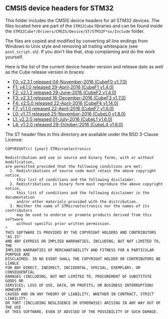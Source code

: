 ## CMSIS device headers for STM32

This folder includes the CMSIS device headers for all STM32 devices.
The files located here are part of the `STM32Cube` libraries and can be found inside the `STM32Cube*/Drivers/CMSIS/Device/ST/STM32F*xx/Include` folder.  

The files are copied and modified by converting all line endings from Windows to Unix style and removing all trailing whitespace (see `post_script.sh`). If you don't like that, stop complaining and do the work yourself.

Here is the list of the current device header version and release date as well as the Cube release version in braces:

- [F0: v2.3.1 released 04-November-2016 (CubeF0 v1.7.0)](http://www.st.com/en/embedded-software/stm32cubef0.html)
- [F1: v4.1.0 released 29-April-2016 (CubeF1 v1.4.0)](http://www.st.com/en/embedded-software/stm32cubef1.html)
- [F2: v2.1.2 released 29-June-2016 (CubeF2 v1.4.0)](http://www.st.com/en/embedded-software/stm32cubef2.html)
- [F3: v2.3.1 released 16-December-2016 (CubeF3 v1.7.0)](http://www.st.com/en/embedded-software/stm32cubef3.html)
- [F4: v2.5.0 released 22-April-2016 (CubeF4 v1.14.0)](http://www.st.com/en/embedded-software/stm32cubef4.html)
- [F7: v1.1.0 released 22-April-2016 (CubeF7 v1.6.0)](http://www.st.com/en/embedded-software/stm32cubef7.html)
- [L0: v1.7.1 released 25-November-2016 (CubeL0 v1.8.0)](http://www.st.com/en/embedded-software/stm32cubel0.html)
- [L1: v2.2.0 released 01-July-2016 (CubeL1 v1.6.0)](http://www.st.com/en/embedded-software/stm32cubel1.html)
- [L4: v1.2.0 released 28-October-2016 (CubeL4 v1.6.0)](http://www.st.com/en/embedded-software/stm32cubel4.html)

The ST header files in this directory are available under the BSD 3-Clause License:
```
COPYRIGHT(c) {year} STMicroelectronics

Redistribution and use in source and binary forms, with or without modification,
are permitted provided that the following conditions are met:
  1. Redistributions of source code must retain the above copyright notice,
     this list of conditions and the following disclaimer.
  2. Redistributions in binary form must reproduce the above copyright notice,
     this list of conditions and the following disclaimer in the documentation
     and/or other materials provided with the distribution.
  3. Neither the name of STMicroelectronics nor the names of its contributors
     may be used to endorse or promote products derived from this software
     without specific prior written permission.
*
THIS SOFTWARE IS PROVIDED BY THE COPYRIGHT HOLDERS AND CONTRIBUTORS "AS IS"
AND ANY EXPRESS OR IMPLIED WARRANTIES, INCLUDING, BUT NOT LIMITED TO, THE
IMPLIED WARRANTIES OF MERCHANTABILITY AND FITNESS FOR A PARTICULAR PURPOSE ARE
DISCLAIMED. IN NO EVENT SHALL THE COPYRIGHT HOLDER OR CONTRIBUTORS BE LIABLE
FOR ANY DIRECT, INDIRECT, INCIDENTAL, SPECIAL, EXEMPLARY, OR CONSEQUENTIAL
DAMAGES (INCLUDING, BUT NOT LIMITED TO, PROCUREMENT OF SUBSTITUTE GOODS OR
SERVICES; LOSS OF USE, DATA, OR PROFITS; OR BUSINESS INTERRUPTION) HOWEVER
CAUSED AND ON ANY THEORY OF LIABILITY, WHETHER IN CONTRACT, STRICT LIABILITY,
OR TORT (INCLUDING NEGLIGENCE OR OTHERWISE) ARISING IN ANY WAY OUT OF THE USE
OF THIS SOFTWARE, EVEN IF ADVISED OF THE POSSIBILITY OF SUCH DAMAGE.
```
